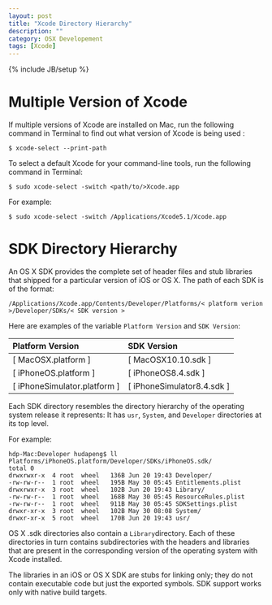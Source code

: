 ```yaml
---
layout: post
title: "Xcode Directory Hierarchy"
description: ""
category: OSX Developement
tags: [Xcode]
---
```

{% include JB/setup %}

# Multiple Version of Xcode
If multiple versions of Xcode are installed on Mac, run the following command in Terminal to find out what version of Xcode is being used :

    $ xcode-select --print-path

To select a default Xcode for your command-line tools, run the following command in Terminal:

    $ sudo xcode-select -switch <path/to/>Xcode.app

For example: 

    $ sudo xcode-select -switch /Applications/Xcode5.1/Xcode.app


# SDK Directory Hierarchy

An OS X SDK provides the complete set of header files and stub libraries that shipped for a particular version of iOS or OS X. The path of each SDK is of the format:

    /Applications/Xcode.app/Contents/Developer/Platforms/< platform verion >/Developer/SDKs/< SDK version >

Here are examples of the variable `Platform Version` and `SDK Version`:

| Platform Version | SDK Version |
| :----------------------- | :--------------------- |
| [ MacOSX.platform ]          | [ MacOSX10.10.sdk ] |
| [ iPhoneOS.platform ]       | [ iPhoneOS8.4.sdk ] |
| [ iPhoneSimulator.platform ] | [ iPhoneSimulator8.4.sdk ] |


Each SDK directory resembles the directory hierarchy of the operating system release it represents: It has `usr`, `System`, and `Developer` directories at its top level. 

For example:

    hdp-Mac:Developer hudapeng$ ll Platforms/iPhoneOS.platform/Developer/SDKs/iPhoneOS.sdk/
    total 0
    drwxrwxr-x  4 root  wheel   136B Jun 20 19:43 Developer/
    -rw-rw-r--  1 root  wheel   195B May 30 05:45 Entitlements.plist
    drwxrwxr-x  3 root  wheel   102B Jun 20 19:43 Library/
    -rw-rw-r--  1 root  wheel   168B May 30 05:45 ResourceRules.plist
    -rw-rw-r--  1 root  wheel   911B May 30 05:45 SDKSettings.plist
    drwxr-xr-x  3 root  wheel   102B May 30 08:08 System/
    drwxr-xr-x  5 root  wheel   170B Jun 20 19:43 usr/

OS X .sdk directories also contain a `Library`directory. Each of these directories in turn contains subdirectories with the headers and libraries that are present in the corresponding version of the operating system with Xcode installed.


The libraries in an iOS or OS X SDK are stubs for linking only; they do not contain executable code but just the exported symbols. SDK support works only with native build targets.

